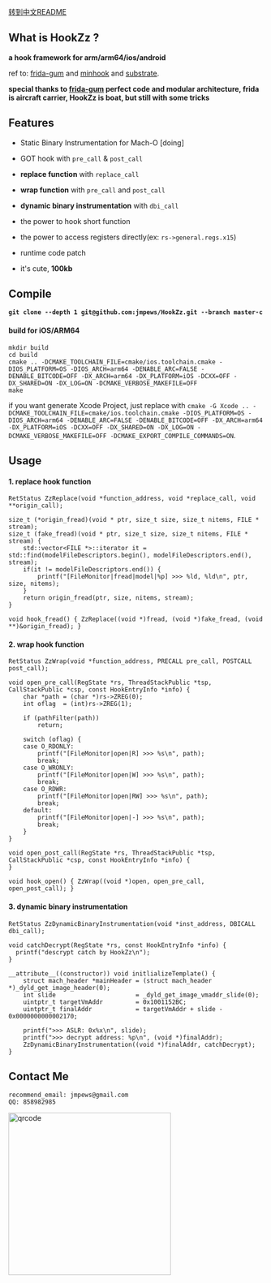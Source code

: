 [转到中文README](README_zh-cn.md)

## What is HookZz ?

**a hook framework for arm/arm64/ios/android**

ref to: [frida-gum](https://github.com/frida/frida-gum) and [minhook](https://github.com/TsudaKageyu/minhook) and [substrate](https://github.com/jevinskie/substrate).

**special thanks to [frida-gum](https://github.com/frida/frida-gum) perfect code and modular architecture, frida is aircraft carrier, HookZz is boat, but still with some tricks**

## Features

- Static Binary Instrumentation for Mach-O [doing]

- GOT hook with `pre_call` & `post_call`

- **replace function** with `replace_call`

- **wrap function** with `pre_call` and `post_call`

- **dynamic binary instrumentation** with `dbi_call`

- the power to hook short function 

- the power to access registers directly(ex: `rs->general.regs.x15`)

- runtime code patch

- it's cute, **100kb**

## Compile

**`git clone --depth 1 git@github.com:jmpews/HookZz.git --branch master-c`**

#### build for iOS/ARM64

```
mkdir build
cd build
cmake .. -DCMAKE_TOOLCHAIN_FILE=cmake/ios.toolchain.cmake -DIOS_PLATFORM=OS -DIOS_ARCH=arm64 -DENABLE_ARC=FALSE -DENABLE_BITCODE=OFF -DX_ARCH=arm64 -DX_PLATFORM=iOS -DCXX=OFF -DX_SHARED=ON -DX_LOG=ON -DCMAKE_VERBOSE_MAKEFILE=OFF
make
```

if you want generate Xcode Project, just replace with `cmake -G Xcode .. -DCMAKE_TOOLCHAIN_FILE=cmake/ios.toolchain.cmake -DIOS_PLATFORM=OS -DIOS_ARCH=arm64 -DENABLE_ARC=FALSE -DENABLE_BITCODE=OFF -DX_ARCH=arm64 -DX_PLATFORM=iOS -DCXX=OFF -DX_SHARED=ON -DX_LOG=ON -DCMAKE_VERBOSE_MAKEFILE=OFF -DCMAKE_EXPORT_COMPILE_COMMANDS=ON`.

## Usage

#### 1. replace hook function
```
RetStatus ZzReplace(void *function_address, void *replace_call, void **origin_call);

size_t (*origin_fread)(void * ptr, size_t size, size_t nitems, FILE * stream);
size_t (fake_fread)(void * ptr, size_t size, size_t nitems, FILE * stream) {
    std::vector<FILE *>::iterator it = std::find(modelFileDescriptors.begin(), modelFileDescriptors.end(), stream);
    if(it != modelFileDescriptors.end()) {
        printf("[FileMonitor|fread|model|%p] >>> %ld, %ld\n", ptr, size, nitems);
    }
    return origin_fread(ptr, size, nitems, stream);
}

void hook_fread() { ZzReplace((void *)fread, (void *)fake_fread, (void **)&origin_fread); }
```

#### 2. wrap hook function
```
RetStatus ZzWrap(void *function_address, PRECALL pre_call, POSTCALL post_call);

void open_pre_call(RegState *rs, ThreadStackPublic *tsp, CallStackPublic *csp, const HookEntryInfo *info) {
    char *path = (char *)rs->ZREG(0);
    int oflag  = (int)rs->ZREG(1);

    if (pathFilter(path))
        return;
    
    switch (oflag) {
    case O_RDONLY:
        printf("[FileMonitor|open|R] >>> %s\n", path);
        break;
    case O_WRONLY:
        printf("[FileMonitor|open|W] >>> %s\n", path);
        break;
    case O_RDWR:
        printf("[FileMonitor|open|RW] >>> %s\n", path);
        break;
    default:
        printf("[FileMonitor|open|-] >>> %s\n", path);
        break;
    }
}

void open_post_call(RegState *rs, ThreadStackPublic *tsp, CallStackPublic *csp, const HookEntryInfo *info) {
}

void hook_open() { ZzWrap((void *)open, open_pre_call, open_post_call); }
```

#### 3. dynamic binary instrumentation
```
RetStatus ZzDynamicBinaryInstrumentation(void *inst_address, DBICALL dbi_call);

void catchDecrypt(RegState *rs, const HookEntryInfo *info) {
  printf("descrypt catch by HookZz\n");
}

__attribute__((constructor)) void initlializeTemplate() {
    struct mach_header *mainHeader = (struct mach_header *)_dyld_get_image_header(0);
    int slide                      = _dyld_get_image_vmaddr_slide(0);
    uintptr_t targetVmAddr         = 0x1001152BC;
    uintptr_t finalAddr            = targetVmAddr + slide - 0x0000000000002170;
    
    printf(">>> ASLR: 0x%x\n", slide);
    printf(">>> decrypt address: %p\n", (void *)finalAddr);
    ZzDynamicBinaryInstrumentation((void *)finalAddr, catchDecrypt);
}

```

## Contact Me

```
recommend_email: jmpews@gmail.com
QQ: 858982985
```

<img with="320px" height="320px" src="http://ww1.sinaimg.cn/large/a4decaedgy1fsum2d3fl2j20gq0gm41i.jpg" alt="qrcode">

